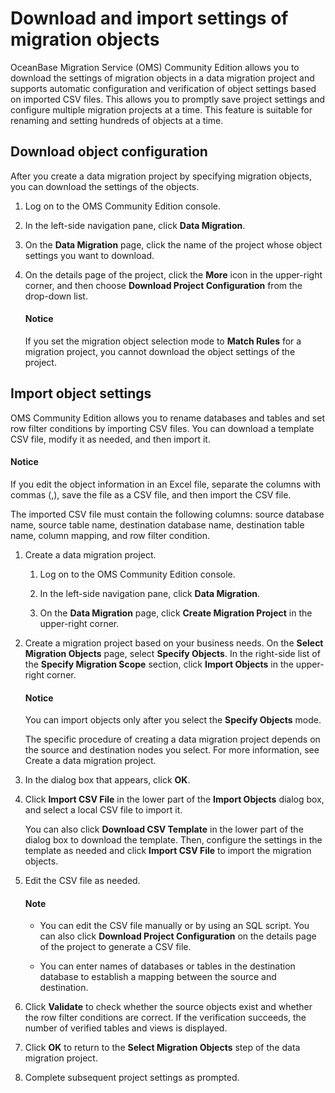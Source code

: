 # Download and import settings of migration objects

OceanBase Migration Service (OMS) Community Edition allows you to download the settings of migration objects in a data migration project and supports automatic configuration and verification of object settings based on imported CSV files. This allows you to promptly save project settings and configure multiple migration projects at a time. This feature is suitable for renaming and setting hundreds of objects at a time.

## Download object configuration

After you create a data migration project by specifying migration objects, you can download the settings of the objects.

1. Log on to the OMS Community Edition console.

2. In the left-side navigation pane, click **Data Migration**.

3. On the **Data Migration** page, click the name of the project whose object settings you want to download.

4. On the details page of the project, click the **More** icon in the upper-right corner, and then choose **Download Project Configuration** from the drop-down list.

    <main id="notice" type='notice'>
    <h4>Notice</h4>
    <p>If you set the migration object selection mode to <strong>Match Rules</strong> for a migration project, you cannot download the object settings of the project. </p>
    </main>

## Import object settings

OMS Community Edition allows you to rename databases and tables and set row filter conditions by importing CSV files. You can download a template CSV file, modify it as needed, and then import it.

  <main id="notice" type='notice'>
    <h4>Notice</h4>
    <p>If you edit the object information in an Excel file, separate the columns with commas (,), save the file as a CSV file, and then import the CSV file. </p>
  </main>

The imported CSV file must contain the following columns: source database name, source table name, destination database name, destination table name, column mapping, and row filter condition.

1. Create a data migration project.

   1. Log on to the OMS Community Edition console.

   2. In the left-side navigation pane, click **Data Migration**.

   3. On the **Data Migration** page, click **Create Migration Project** in the upper-right corner.

2. Create a migration project based on your business needs. On the **Select Migration Objects** page, select **Specify Objects**. In the right-side list of the **Specify Migration Scope** section, click **Import Objects** in the upper-right corner.

    <main id="notice" type='notice'>
    <h4>Notice</h4>
    <p>You can import objects only after you select the <strong>Specify Objects</strong> mode. </p>
    </main>

   The specific procedure of creating a data migration project depends on the source and destination nodes you select. For more information, see Create a data migration project.

3. In the dialog box that appears, click **OK**.

4. Click **Import CSV File** in the lower part of the **Import Objects** dialog box, and select a local CSV file to import it.

   You can also click **Download CSV Template** in the lower part of the dialog box to download the template. Then, configure the settings in the template as needed and click **Import CSV File** to import the migration objects.

5. Edit the CSV file as needed.

    <main id="notice" type='explain'>
    <h4>Note</h4>
    <ul>
    <li>
    <p>You can edit the CSV file manually or by using an SQL script. You can also click <strong>Download Project Configuration</strong> on the details page of the project to generate a CSV file. </p>
    </li>
    <li>
    <p>You can enter names of databases or tables in the destination database to establish a mapping between the source and destination. </p>
    </li>
    </ul>
    </main>

6. Click **Validate** to check whether the source objects exist and whether the row filter conditions are correct. If the verification succeeds, the number of verified tables and views is displayed.

7. Click **OK** to return to the **Select Migration Objects** step of the data migration project.

8. Complete subsequent project settings as prompted.
